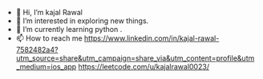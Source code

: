 - 👋 Hi, I’m kajal Rawal
- 👀 I’m interested in exploring new things.
- 🌱 I’m currently learning python .
- 📫 How to reach me https://www.linkedin.com/in/kajal-rawal-7582482a4?utm_source=share&utm_campaign=share_via&utm_content=profile&utm_medium=ios_app https://leetcode.com/u/kajalrawal0023/

<!---
kajalrawal1358/kajalrawal1358 is a ✨ special ✨ repository because its `README.md` (this file) appears on your GitHub profile.
You can click the Preview link to take a look at your changes.
--->
